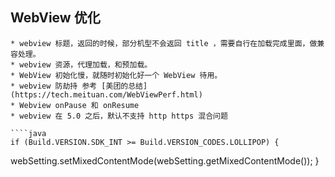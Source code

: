 ## WebView 优化

	* webview 标题，返回的时候，部分机型不会返回 title ，需要自行在加载完成里面，做兼容处理。
	* webview 资源，代理加载，和预加载。
	* WebView 初始化慢，就随时初始化好一个 WebView 待用。
	* webview 防劫持 参考 [美团的总结](https://tech.meituan.com/WebViewPerf.html)
	* Webview onPause 和 onResume
	* webview 在 5.0 之后，默认不支持 http https 混合问题 

	````java
	if (Build.VERSION.SDK_INT >= Build.VERSION_CODES.LOLLIPOP) {  
webSetting.setMixedContentMode(webSetting.getMixedContentMode()); 
 }  
 ````
